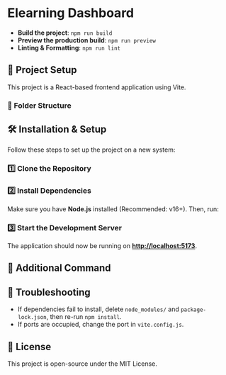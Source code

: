# Elearning Dashboard


- **Build the project**: `npm run build`
- **Preview the production build**: `npm run preview`
- **Linting & Formatting**: `npm run lint`

## 🚀 Project Setup

This project is a React-based frontend application using Vite.

### 📂 Folder Structure

## 🛠️ Installation & Setup

Follow these steps to set up the project on a new system:

### 1️⃣ **Clone the Repository**

### 2️⃣ **Install Dependencies**

Make sure you have **Node.js** installed (Recommended: v16+). Then, run:

### 3️⃣ **Start the Development Server**

The application should now be running on **[http://localhost:5173](http://localhost:5173)**.

## 🔧 Additional Command

## 📌 Troubleshooting

- If dependencies fail to install, delete `node_modules/` and `package-lock.json`, then re-run `npm install`.
- If ports are occupied, change the port in `vite.config.js`.

## 📜 License

This project is open-source under the MIT License.

